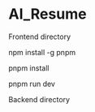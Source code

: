 # AI_Resume

Frontend directory

npm install -g pnpm

pnpm install

pnpm run dev

Backend directory
